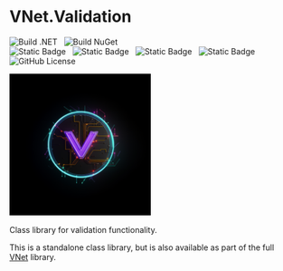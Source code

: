 # VNet.Validation

![Build .NET](https://github.com/PrimeEagle/VNet.Validation/actions/workflows/build-dotnet.yml/badge.svg)&nbsp;&nbsp;&nbsp;![Build NuGet](https://github.com/PrimeEagle/VNet.Validation/actions/workflows/create-nuget.yml/badge.svg)<br>
![Static Badge](https://img.shields.io/badge/Latest_Build-v1.0.1.26-lightblue)&nbsp;&nbsp;&nbsp;![Static Badge](https://img.shields.io/badge/Latest_Release-v1.0.1-blue)&nbsp;&nbsp;&nbsp;![Static Badge](https://img.shields.io/badge/NuGet_Package-v1.0.1-blue)&nbsp;&nbsp;&nbsp;![Static Badge](https://img.shields.io/badge/.NET-8.0.100-darkblue)<br>
![GitHub License](https://img.shields.io/github/license/PrimeEagle/VNet.Validation)

<img src="https://github.com/PrimeEagle/VNet.Validation/blob/main/.img/logo.png?raw=true" width="250" />

Class library for validation functionality.

This is a standalone class library, but is also available as part of the full [VNet](https://github.com/PrimeEagle/VNet) library.
